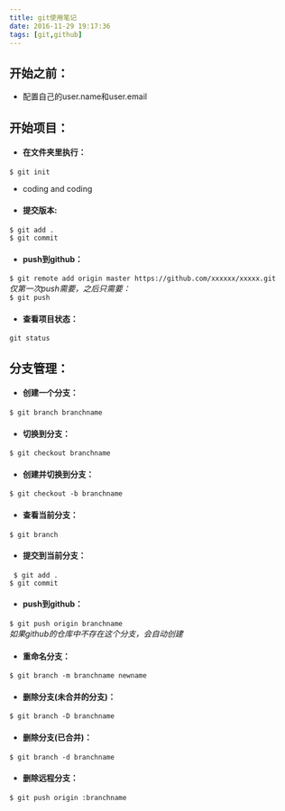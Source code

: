 ```yaml
---
title: git使用笔记
date: 2016-11-29 19:17:36
tags: [git,github]
---
```

## 开始之前：
- 配置自己的user.name和user.email  

## 开始项目：
-  #### 在文件夹里执行：  
`
$ git init
`  

- coding and coding   


- #### 提交版本:   
`
$ git add .
`  
`
$ git commit
`

- #### push到github：  
`
$ git remote add origin master https://github.com/xxxxxx/xxxxx.git
`  
*仅第一次push需要，之后只需要：*  
`
$ git push
`
- #### 查看项目状态：
`
git status
`  

## 分支管理：
- #### 创建一个分支：
`
$ git branch branchname
`

- #### 切换到分支：
`
$ git checkout branchname
`

- #### 创建并切换到分支：
`
$ git checkout -b branchname
`
- #### 查看当前分支：
`
$ git branch
`

- #### 提交到当前分支：
`
$ git add .`  
`
$ git commit
`  

- #### push到github：
`
$ git push origin branchname
`  
*如果github的仓库中不存在这个分支，会自动创建*  

- #### 重命名分支：
`
$ git branch -m branchname newname
`  
- #### 删除分支(未合并的分支)：  
`
$ git branch -D branchname
`  
- #### 删除分支(已合并)：  
`
$ git branch -d branchname  
`
- #### 删除远程分支：  
`
$ git push origin :branchname
`
